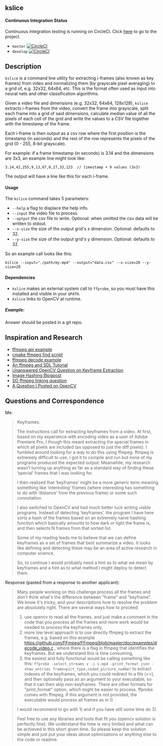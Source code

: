 kslice
------

#### Continuous Integration Status

Continuous integration testing is running on CircleCI. Click [here](https://circleci.com/gh/webern/kslice) to go to the project.

  * `master` [![CircleCI](https://circleci.com/gh/webern/kslice/tree/master.svg?style=svg)](https://circleci.com/gh/webern/kslice/tree/master)
  * `develop` [![CircleCI](https://circleci.com/gh/webern/kslice/tree/develop.svg?style=svg)](https://circleci.com/gh/webern/kslice/tree/develop)

## Description

`kslice` is a command line utility for extracting i-frames (also known as key frames) from video and normalizing them (by grayscale pixel averaging) to a grid of, e.g. 32x32, 64x64, etc. This is the format often used as input into neural nets and other classification algorithms.

Given a video file and dimensions (e.g. 32x32, 64x64, 128x128), `kslice` extracts i-frames from the video, convert the frame into grayscale, split each frame into a grid of said dimensions, calculate median value of all the pixels of each cell of the grid and write the values to a CSV file together with the timestamp of the frame.

Each i-frame is then output as a csv row where the first position is the timestamp (in seconds) and the rest of the row represents the pixels of the grid (0 - 255, 8-bit grayscale).

For example: if a frame timestamp (in seconds) is 3.14 and the dimensions are 3x3, an example line might look like:

`3.14,42,255,9,13,67,0,27,33,123  // timestamp + 9 values (3x3)`

The output will have a line like this for each i-frame.

#### Usage

The `kslice` command takes 5 parameters:

  * `--help` a flag to displace the help info.
  * `--input` the video file to process.
  * `--optput` the csv file to write. Optional: when omitted the csv data will be written to stdout.
  * `--x-size` the size of the output grid's x dimension. Optional: defaults to 32.
  * `--y-size` the size of the output grid's y dimension. Optional: defaults to 32.

So an example call looks like this:

`kslice --input="./path/my.mp4" --output="data.csv" --x-size=20 --y-size=20`

#### Dependencies

  * `kslice` makes an external system call to `ffprobe`, so you must have this installed and visible in your `$PATH`.
  * `kslice` links to OpenCV at runtime.

##### Example:



Answer should be posted in a git repo.

Inspiration and Research
------------------------
  * [ffmpeg api example](https://www.ffmpeg.org/doxygen/0.6/api-example_8c-source.html)
  * [cmake ffmpeg find script](https://gist.github.com/royshil/6318407)
  * [ffmpeg decode example](https://unick-soft.ru/article.php?id=14)
  * [An ffmpeg and SDL Tutorial](http://dranger.com/ffmpeg/tutorial01.html)
  * [Unanswered OpenCV Question on Keyframe Extraction](http://answers.opencv.org/question/60390/how-to-get-keyframes-from-videofile/)
  * [Image Hashing Blogpost](https://www.pyimagesearch.com/2017/11/27/image-hashing-opencv-python/)
  * [SO ffmpeg linking question](https://stackoverflow.com/questions/25742626/ffmpeg-link-error)
  * [A Question I Posted on OpenCV](http://answers.opencv.org/question/209548/extracting-keyframes-i-frames-from-a-video)
  
Questions and Correspondence
----------------------------

Me:

> Keyframes:
>
> The instructions call for extracting keyframes from a video. At first, based on my experience with encoding video as a user of Adobe Premiere Pro, I though this meant extracting the special frames in which all pixels are included (as opposed to just the diff pixels). I fumbled around looking for a way to do this using ffmpeg.  ffmpeg is extremely difficult to use, I got it to compile and run but none of my programs produced the expected output.  Meanwhile, my research wasn’t turning up anything as far as a standard way of finding these ’special’ frames that I was looking for.
>
> I then realized that ‘keyframes’ might be a more generic term meaning something like ‘interesting’ frames (where interesting has something to do with ‘distance’ from the previous frame) or some such connotation.
>
> I also switched to OpenCV and had much better luck writing viable programs. Instead of detecting ‘keyframes’, the program I have here sorts a hash of the frames based on an extremely naive hashing function which basically amounts to how dark or light the frame is, and then selects N frames from that sorted list.
>
> Some of my reading leads me to believe that we can define keyframes as a set of frames that best summarize a video. It looks like defining and detecting these may be an area of active research in computer science.
>
> So, to continue I would probably need a hint as to what we mean by keyframes and a hint as to what method I might deploy to detect them.

Response (pasted from a response to another applicant):

> Many people working on this challenge process all the frames and don't think what's the difference between "frame" and "keyframe". We know it's tricky, and your descriptions how to resolve the problem are absolutely right. There are several ways how to proceed:
>   1) use opencv to read all the frames, and just make a comment in the code that you process all the frames and more work would be needed to process the keyframes only,
>   2) more low level approach is to use directly ffmpeg to extract the frames, e.g. based on this example https://github.com/FFmpeg/FFmpeg/blob/master/doc/examples/decode_video.c , where there is a flag in ffmpeg that identifies the keyframes. But we understand this is time consuming,
>   3) the easiest and fully functional would be calling something like this:
> `ffprobe -select_streams v -i x.mp4 -print_format json -show_entries frame=pict_type,coded_picture_number`
to extract indexes of the keyframes, which you could redirect to a file (>>), and then optionally pass as an argument to your executable, so that it can then skip non-keyframes. There are other formats for "print_format" option, which might be easier to process. ffprobe comes with ffmpeg. If this argument is not provided, the executable would process all frames as in 1)
>
> I would recommend to go with 1) and if you have still some time do 3). 
>
> Feel free to use any libraries and tools that fit you (opencv solution is perfectly fine). We understand the time is very limited and what can be achieved in this short given time. So please keep the solution simple and just put your ideas about optimizations or anything else to the code or readme. 